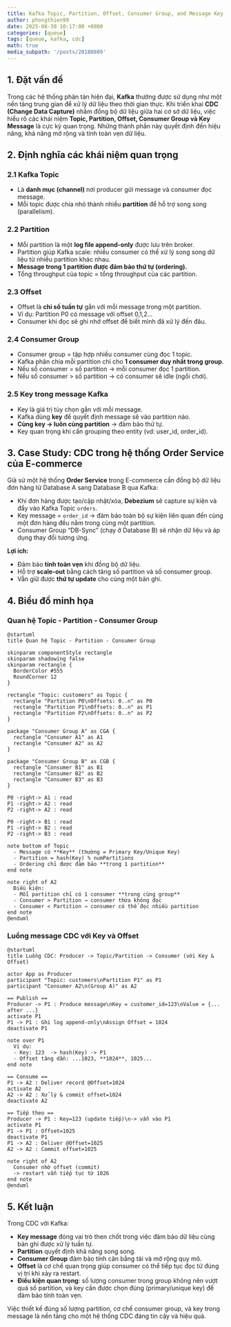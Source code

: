 ```yaml
---
title: Kafka Topic, Partition, Offset, Consumer Group, and Message Key in Change Data Capture (CDC)
author: phongthien99
date: 2025-08-30 10:17:00 +0800
categories: [queue]
tags: [queue, kafka, cdc]
math: true
media_subpath: '/posts/20180809'
---
```

## 1. Đặt vấn đề

Trong các hệ thống phân tán hiện đại, **Kafka** thường được sử dụng như một nền tảng trung gian để xử lý dữ liệu theo thời gian thực. Khi triển khai **CDC (Change Data Capture)** nhằm đồng bộ dữ liệu giữa hai cơ sở dữ liệu, việc hiểu rõ các khái niệm **Topic, Partition, Offset, Consumer Group và Key Message** là cực kỳ quan trọng. Những thành phần này quyết định đến hiệu năng, khả năng mở rộng và tính toàn vẹn dữ liệu.


## 2. Định nghĩa các khái niệm quan trọng

### 2.1 Kafka Topic

- Là **danh mục (channel)** nơi producer gửi message và consumer đọc message.
- Mỗi topic được chia nhỏ thành nhiều **partition** để hỗ trợ song song (parallelism).



### 2.2 Partition

- Mỗi partition là một **log file append-only** được lưu trên broker.
- Partition giúp Kafka scale: nhiều consumer có thể xử lý song song dữ liệu từ nhiều partition khác nhau.
- **Message trong 1 partition được đảm bảo thứ tự (ordering).**
- Tổng throughput của topic = tổng throughput của các partition.



### 2.3 Offset

- Offset là **chỉ số tuần tự** gắn với mỗi message trong một partition.
- Ví dụ: Partition P0 có message với offset 0,1,2…
- Consumer khi đọc sẽ ghi nhớ offset để biết mình đã xử lý đến đâu.



### 2.4 Consumer Group

- Consumer group = tập hợp nhiều consumer cùng đọc 1 topic.
- Kafka phân chia mỗi partition chỉ cho **1 consumer duy nhất trong group**.
- Nếu số consumer = số partition → mỗi consumer đọc 1 partition.
- Nếu số consumer > số partition → có consumer sẽ idle (ngồi chơi).


### 2.5 Key trong message Kafka

- Key là giá trị tùy chọn gắn với mỗi message.
- Kafka dùng **key** để quyết định message sẽ vào partition nào.
- **Cùng key → luôn cùng partition** → đảm bảo thứ tự.
- Key quan trọng khi cần grouping theo entity (vd: user_id, order_id).



## 3. Case Study: CDC trong hệ thống Order Service của E-commerce

Giả sử một hệ thống **Order Service** trong E-commerce cần đồng bộ dữ liệu đơn hàng từ Database A sang Database B qua Kafka:

- Khi đơn hàng được tạo/cập nhật/xóa, **Debezium** sẽ capture sự kiện và đẩy vào Kafka Topic `orders`.
- Key message = `order_id` → đảm bảo toàn bộ sự kiện liên quan đến cùng một đơn hàng đều nằm trong cùng một partition.
- Consumer Group “DB-Sync” (chạy ở Database B) sẽ nhận dữ liệu và áp dụng thay đổi tương ứng.

**Lợi ích:**

- Đảm bảo **tính toàn vẹn** khi đồng bộ dữ liệu.
- Hỗ trợ **scale-out** bằng cách tăng số partition và số consumer group.
- Vẫn giữ được **thứ tự update** cho cùng một bản ghi.



## 4. Biểu đồ minh họa

### Quan hệ Topic - Partition - Consumer Group

```
@startuml
title Quan hệ Topic - Partition - Consumer Group

skinparam componentStyle rectangle
skinparam shadowing false
skinparam rectangle {
  BorderColor #555
  RoundCorner 12
}

rectangle "Topic: customers" as Topic {
  rectangle "Partition P0\nOffsets: 0..n" as P0
  rectangle "Partition P1\nOffsets: 0..n" as P1
  rectangle "Partition P2\nOffsets: 0..n" as P2
}

package "Consumer Group A" as CGA {
  rectangle "Consumer A1" as A1
  rectangle "Consumer A2" as A2
}

package "Consumer Group B" as CGB {
  rectangle "Consumer B1" as B1
  rectangle "Consumer B2" as B2
  rectangle "Consumer B3" as B3
}

P0 -right-> A1 : read
P1 -right-> A2 : read
P2 -right-> A2 : read

P0 -right-> B1 : read
P1 -right-> B2 : read
P2 -right-> B3 : read

note bottom of Topic
  - Message có **Key** (thường = Primary Key/Unique Key)
  - Partition = hash(Key) % numPartitions
  - Ordering chỉ được đảm bảo **trong 1 partition**
end note

note right of A2
  Điều kiện:
  - Mỗi partition chỉ có 1 consumer **trong cùng group**
  - Consumer > Partition → consumer thừa không đọc
  - Consumer < Partition → consumer có thể đọc nhiều partition
end note
@enduml

```

### Luồng message CDC với Key và Offset

```
@startuml
title Luồng CDC: Producer -> Topic/Partition -> Consumer (với Key & Offset)

actor App as Producer
participant "Topic: customers\nPartition P1" as P1
participant "Consumer A2\n(Group A)" as A2

== Publish ==
Producer -> P1 : Produce message\nKey = customer_id=123\nValue = {... after ...}
activate P1
P1 -> P1 : Ghi log append-only\nAssign Offset = 1024
deactivate P1

note over P1
  Ví dụ:
  - Key: 123  -> hash(Key) -> P1
  - Offset tăng dần: ...1023, **1024**, 1025...
end note

== Consume ==
P1 -> A2 : Deliver record @Offset=1024
activate A2
A2 -> A2 : Xử lý & commit offset=1024
deactivate A2

== Tiếp theo ==
Producer -> P1 : Key=123 (update tiếp)\n-> vẫn vào P1
activate P1
P1 -> P1 : Offset=1025
deactivate P1
P1 -> A2 : Deliver @Offset=1025
A2 -> A2 : Commit offset=1025

note right of A2
  Consumer nhớ offset (commit)
  -> restart vẫn tiếp tục từ 1026
end note
@enduml

```



## 5. Kết luận

Trong CDC với Kafka:

- **Key message** đóng vai trò then chốt trong việc đảm bảo dữ liệu cùng bản ghi được xử lý tuần tự.
- **Partition** quyết định khả năng song song.
- **Consumer Group** đảm bảo tính cân bằng tải và mở rộng quy mô.
- **Offset** là cơ chế quan trọng giúp consumer có thể tiếp tục đọc từ đúng vị trí khi xảy ra restart.
- **Điều kiện quan trọng**: số lượng consumer trong group không nên vượt quá số partition, và key cần được chọn đúng (primary/unique key) để đảm bảo tính toàn vẹn.

Việc thiết kế đúng số lượng partition, cơ chế consumer group, và key trong message là nền tảng cho một hệ thống CDC đáng tin cậy và hiệu quả.